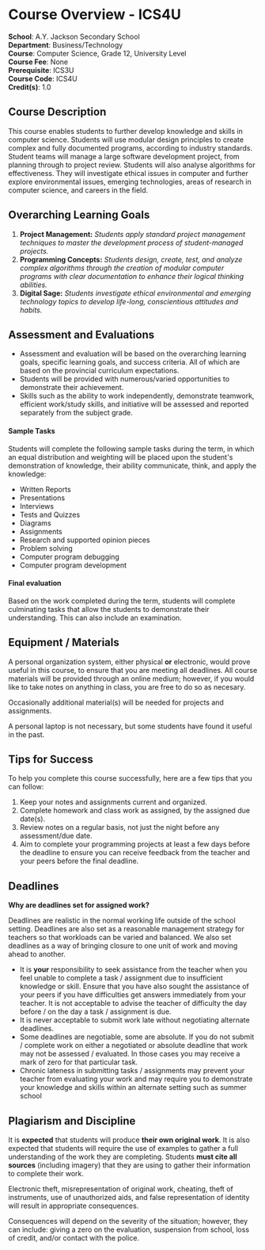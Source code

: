 # Course Overview - ICS4U

**School**: A.Y. Jackson Secondary School  
**Department**: Business/Technology  
**Course**: Computer Science, Grade 12, University Level  
**Course Fee**: None  
**Prerequisite**: ICS3U  
**Course Code**: ICS4U  
**Credit(s)**: 1.0  

## Course Description
This course enables students to further develop knowledge and skills in computer science.  Students will use modular design principles to create complex and fully documented programs, according to industry standards.  Student teams will manage a large software development project, from planning through to project review.  Students will also analyse algorithms for effectiveness.  They will investigate ethical issues in computer and further explore environmental issues, emerging technologies, areas of research in computer science, and careers in the field.

## Overarching Learning Goals
1. **Project Management:** _Students apply standard project management techniques to master the development process of student-managed projects._
2. **Programming Concepts:** _Students design, create, test, and analyze complex algorithms through the creation of modular computer programs with clear documentation to enhance their logical thinking abilities._
3. **Digital Sage:** _Students investigate ethical environmental and emerging technology topics to develop life-long, conscientious attitudes and habits._

## Assessment and Evaluations
* Assessment and evaluation will be based on the overarching learning goals, specific learning goals, and success criteria.  All of which are based on the provincial curriculum expectations.
* Students will be provided with numerous/varied opportunities to demonstrate their achievement.
* Skills such as the ability to work independently, demonstrate teamwork, efficient work/study skills, and initiative will be assessed and reported separately from the subject grade.

#### Sample Tasks
Students will complete the following sample tasks during the term, in which an equal distribution and weighting will be placed upon the student's demonstration of knowledge, their ability communicate, think, and apply the knowledge:
* Written Reports
* Presentations
* Interviews
* Tests and Quizzes
* Diagrams
* Assignments
* Research and supported opinion pieces
* Problem solving
* Computer program debugging
* Computer program development

#### Final evaluation
Based on the work completed during the term, students will complete culminating tasks that allow the students to demonstrate their understanding.  This can also include an examination.

## Equipment / Materials

A personal organization system, either physical **or** electronic, would prove useful in this course, to ensure that you are meeting all deadlines.  All course materials will be provided through an online medium; however, if you would like to take notes on anything in class, you are free to do so as necesary.

Occasionally additional material(s) will be needed for projects and assignments.

A personal laptop is not necessary, but some students have found it useful in the past.

## Tips for Success
To help you complete this course successfully, here are a few tips that you can follow:

1. Keep your notes and assignments current and organized.
2. Complete homework and class work as assigned, by the assigned due date(s).
3. Review notes on a regular basis, not just the night before any assessment/due date.
4. Aim to complete your programming projects at least a few days before the deadline to ensure you can receive feedback from the teacher and your peers before the final deadline.

## Deadlines

**Why are deadlines set for assigned work?**

Deadlines are realistic in the normal working life outside of the school setting. Deadlines are also set as a reasonable management strategy for teachers so that workloads can be varied and balanced. We also set deadlines as a way of bringing closure to one unit of work and moving ahead to another.

* It is **your** responsibility to seek assistance from the teacher when you feel unable to complete a task / assignment due to insufficient knowledge or skill. Ensure that you have also sought the assistance of your peers if you have difficulties get answers immediately from your teacher. It is not acceptable to advise the teacher of difficulty the day before / on the day a task / assignment is due.
* It is never acceptable to submit work late without negotiating alternate deadlines.
* Some deadlines are negotiable, some are absolute. If you do not submit / complete work on either a negotiated or absolute deadline that work may not be assessed / evaluated. In those cases you may receive a mark of zero for that particular task.
* Chronic lateness in submitting tasks / assignments may prevent your teacher from evaluating your work and may require you to demonstrate your knowledge and skills within an alternate setting such as summer school

## Plagiarism and Discipline
It is **expected** that students will produce **their own original work**. It is also expected that students will require the use of examples to gather a full understanding of the work they are completing. Students **must cite all sources** (including imagery) that they are using to gather their information to complete their work.  

Electronic theft, misrepresentation of original work, cheating, theft of instruments, use of unauthorized aids, and false representation of identity will result in appropriate consequences.

Consequences will depend on the severity of the situation; however, they can include: giving a zero on the evaluation, suspension from school, loss of credit, and/or contact with the police.
